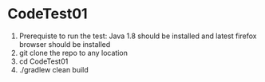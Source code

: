 # CodeTest01
1. Prerequiste to run the test: Java 1.8 should be installed and latest firefox browser should be installed
2. git clone the repo to any location
3. cd CodeTest01
4. ./gradlew clean build
